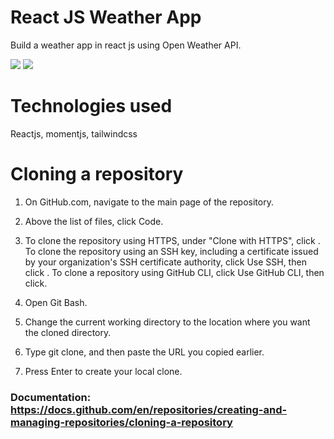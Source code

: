 # React JS Weather App
Build a weather app in react js using Open Weather API.

<img src="https://user-images.githubusercontent.com/60621490/168295000-ae2bd9c2-b127-4fab-9184-4ef161ab450d.png" />

<img src="https://user-images.githubusercontent.com/60621490/168295006-21dc0a4d-6c0a-4de6-aafd-4a5c17a9ebaa.png" />

# Technologies used
Reactjs, momentjs, tailwindcss

# Cloning a repository

1. On GitHub.com, navigate to the main page of the repository.

1. Above the list of files, click  Code.

1. To clone the repository using HTTPS, under "Clone with HTTPS", click . To clone the repository using an SSH key, including a certificate issued by your organization's SSH certificate authority, click Use SSH, then click . To clone a repository using GitHub CLI, click Use GitHub CLI, then click.

1. Open Git Bash.

1. Change the current working directory to the location where you want the cloned directory.

1. Type git clone, and then paste the URL you copied earlier.

1. Press Enter to create your local clone.

### Documentation: https://docs.github.com/en/repositories/creating-and-managing-repositories/cloning-a-repository

